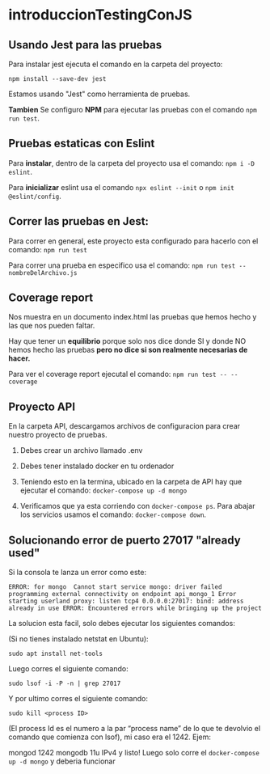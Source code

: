 # introduccionTestingConJS

## Usando Jest para las pruebas

Para instalar jest ejecuta el comando en la carpeta del proyecto:

`npm install --save-dev jest`

Estamos usando "Jest" como herramienta de pruebas.

**Tambien** Se configuro **NPM** para ejecutar las pruebas con el comando `npm run test`.


## Pruebas estaticas con Eslint

Para **instalar**, dentro de la carpeta del proyecto usa el comando: `npm i -D eslint`.

Para **inicializar** eslint usa el comando `npx eslint --init` o `npm init @eslint/config`.


## Correr las pruebas en Jest:

Para correr en general, este proyecto esta configurado para hacerlo con el comando:
`npm run test`

Para correr una prueba en especifico usa el comando:
`npm run test -- nombreDelArchivo.js`


## Coverage report

Nos muestra en un documento index.html las pruebas que hemos hecho y las que nos pueden faltar.

Hay que tener un **equilibrio** porque solo nos dice donde SI y donde NO hemos hecho las pruebas **pero no dice si son realmente necesarias de hacer.**

Para ver el coverage report ejecutal el comando: `npm run test -- --coverage`


## Proyecto API

En la carpeta API, descargamos archivos de configuracion para crear nuestro proyecto de pruebas.

1. Debes crear un archivo llamado .env

2. Debes tener instalado docker en tu ordenador

3. Teniendo esto en la termina, ubicado en la carpeta de API hay que ejecutar el comando: `docker-compose up -d mongo`

4. Verificamos que ya esta corriendo con `docker-compose ps`. Para abajar los servicios usamos el comando: `docker-compose down`.



## Solucionando error de puerto 27017 "already used"

Si la consola te lanza un error como este:

`ERROR: for mongo  Cannot start service mongo: driver failed programming external connectivity on endpoint api_mongo_1 Error starting userland proxy: listen tcp4 0.0.0.0:27017: bind: address already in use ERROR: Encountered errors while bringing up the project`

La solucion esta facil, solo debes ejecutar los siguientes comandos:

(Si no tienes instalado netstat en Ubuntu):

`sudo apt install net-tools   `

Luego corres el siguiente comando:

`sudo lsof -i -P -n | grep 27017`

Y por ultimo corres el siguiente comando:

`sudo kill <process ID> `

(El process Id es el numero a la par “process name” de lo que te devolvio el comando que comienza con lsof), mi caso era el 1242. Ejem:

mongod     1242         mongodb   11u  IPv4
y listo! Luego solo corre el `docker-compose up -d mongo` y deberia funcionar


